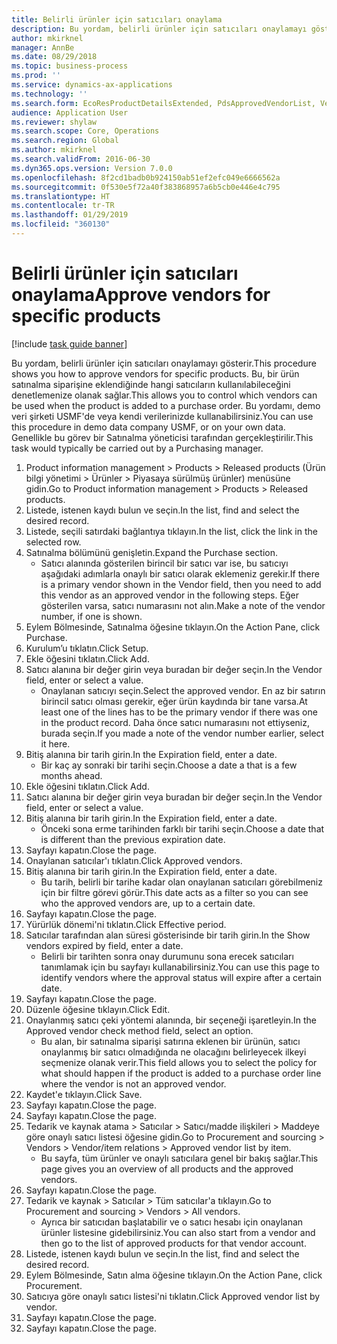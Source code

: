 ```yaml
---
title: Belirli ürünler için satıcıları onaylama
description: Bu yordam, belirli ürünler için satıcıları onaylamayı gösterir.
author: mkirknel
manager: AnnBe
ms.date: 08/29/2018
ms.topic: business-process
ms.prod: ''
ms.service: dynamics-ax-applications
ms.technology: ''
ms.search.form: EcoResProductDetailsExtended, PdsApprovedVendorList, VendTable
audience: Application User
ms.reviewer: shylaw
ms.search.scope: Core, Operations
ms.search.region: Global
ms.author: mkirknel
ms.search.validFrom: 2016-06-30
ms.dyn365.ops.version: Version 7.0.0
ms.openlocfilehash: 8f2cd1badb0b924150ab51ef2efc049e6666562a
ms.sourcegitcommit: 0f530e5f72a40f383868957a6b5cb0e446e4c795
ms.translationtype: HT
ms.contentlocale: tr-TR
ms.lasthandoff: 01/29/2019
ms.locfileid: "360130"
---
```

# <a name="approve-vendors-for-specific-products"></a><span data-ttu-id="9be68-103">Belirli ürünler için satıcıları onaylama</span><span class="sxs-lookup"><span data-stu-id="9be68-103">Approve vendors for specific products</span></span>

[!include [task guide banner](../../includes/task-guide-banner.md)]

<span data-ttu-id="9be68-104">Bu yordam, belirli ürünler için satıcıları onaylamayı gösterir.</span><span class="sxs-lookup"><span data-stu-id="9be68-104">This procedure shows you how to approve vendors for specific products.</span></span> <span data-ttu-id="9be68-105">Bu, bir ürün satınalma siparişine eklendiğinde hangi satıcıların kullanılabileceğini denetlemenize olanak sağlar.</span><span class="sxs-lookup"><span data-stu-id="9be68-105">This allows you to control which vendors can be used when the product is added to a purchase order.</span></span> <span data-ttu-id="9be68-106">Bu yordamı, demo veri şirketi USMF'de veya kendi verilerinizde kullanabilirsiniz.</span><span class="sxs-lookup"><span data-stu-id="9be68-106">You can use this procedure in demo data company USMF, or on your own data.</span></span> <span data-ttu-id="9be68-107">Genellikle bu görev bir Satınalma yöneticisi tarafından gerçekleştirilir.</span><span class="sxs-lookup"><span data-stu-id="9be68-107">This task would typically be carried out by a Purchasing manager.</span></span>

1. <span data-ttu-id="9be68-108">Product information management > Products > Released products (Ürün bilgi yönetimi > Ürünler > Piyasaya sürülmüş ürünler) menüsüne gidin.</span><span class="sxs-lookup"><span data-stu-id="9be68-108">Go to Product information management > Products > Released products.</span></span>
2. <span data-ttu-id="9be68-109">Listede, istenen kaydı bulun ve seçin.</span><span class="sxs-lookup"><span data-stu-id="9be68-109">In the list, find and select the desired record.</span></span>
3. <span data-ttu-id="9be68-110">Listede, seçili satırdaki bağlantıya tıklayın.</span><span class="sxs-lookup"><span data-stu-id="9be68-110">In the list, click the link in the selected row.</span></span>
4. <span data-ttu-id="9be68-111">Satınalma bölümünü genişletin.</span><span class="sxs-lookup"><span data-stu-id="9be68-111">Expand the Purchase section.</span></span>
    * <span data-ttu-id="9be68-112">Satıcı alanında gösterilen birincil bir satıcı var ise, bu satıcıyı aşağıdaki adımlarla onaylı bir satıcı olarak eklemeniz gerekir.</span><span class="sxs-lookup"><span data-stu-id="9be68-112">If there is a primary vendor shown in the Vendor field, then you need to add this vendor as an approved vendor in the following steps.</span></span> <span data-ttu-id="9be68-113">Eğer gösterilen varsa, satıcı numarasını not alın.</span><span class="sxs-lookup"><span data-stu-id="9be68-113">Make a note of the vendor number, if one is shown.</span></span>  
5. <span data-ttu-id="9be68-114">Eylem Bölmesinde, Satınalma öğesine tıklayın.</span><span class="sxs-lookup"><span data-stu-id="9be68-114">On the Action Pane, click Purchase.</span></span>
6. <span data-ttu-id="9be68-115">Kurulum’u tıklatın.</span><span class="sxs-lookup"><span data-stu-id="9be68-115">Click Setup.</span></span>
7. <span data-ttu-id="9be68-116">Ekle öğesini tıklatın.</span><span class="sxs-lookup"><span data-stu-id="9be68-116">Click Add.</span></span>
8. <span data-ttu-id="9be68-117">Satıcı alanına bir değer girin veya buradan bir değer seçin.</span><span class="sxs-lookup"><span data-stu-id="9be68-117">In the Vendor field, enter or select a value.</span></span>
    * <span data-ttu-id="9be68-118">Onaylanan satıcıyı seçin.</span><span class="sxs-lookup"><span data-stu-id="9be68-118">Select the approved vendor.</span></span> <span data-ttu-id="9be68-119">En az bir satırın birincil satıcı olması gerekir, eğer ürün kaydında bir tane varsa.</span><span class="sxs-lookup"><span data-stu-id="9be68-119">At least one of the lines has to be the primary vendor if there was one in the product record.</span></span> <span data-ttu-id="9be68-120">Daha önce satıcı numarasını not ettiyseniz, burada seçin.</span><span class="sxs-lookup"><span data-stu-id="9be68-120">If you made a note of the vendor number earlier, select it here.</span></span>  
9. <span data-ttu-id="9be68-121">Bitiş alanına bir tarih girin.</span><span class="sxs-lookup"><span data-stu-id="9be68-121">In the Expiration field, enter a date.</span></span>
    * <span data-ttu-id="9be68-122">Bir kaç ay sonraki bir tarihi seçin.</span><span class="sxs-lookup"><span data-stu-id="9be68-122">Choose a date a that is a few months ahead.</span></span>  
10. <span data-ttu-id="9be68-123">Ekle öğesini tıklatın.</span><span class="sxs-lookup"><span data-stu-id="9be68-123">Click Add.</span></span>
11. <span data-ttu-id="9be68-124">Satıcı alanına bir değer girin veya buradan bir değer seçin.</span><span class="sxs-lookup"><span data-stu-id="9be68-124">In the Vendor field, enter or select a value.</span></span>
12. <span data-ttu-id="9be68-125">Bitiş alanına bir tarih girin.</span><span class="sxs-lookup"><span data-stu-id="9be68-125">In the Expiration field, enter a date.</span></span>
    * <span data-ttu-id="9be68-126">Önceki sona erme tarihinden farklı bir tarihi seçin.</span><span class="sxs-lookup"><span data-stu-id="9be68-126">Choose a date that is different than the previous expiration date.</span></span>  
13. <span data-ttu-id="9be68-127">Sayfayı kapatın.</span><span class="sxs-lookup"><span data-stu-id="9be68-127">Close the page.</span></span>
14. <span data-ttu-id="9be68-128">Onaylanan satıcılar'ı tıklatın.</span><span class="sxs-lookup"><span data-stu-id="9be68-128">Click Approved vendors.</span></span>
15. <span data-ttu-id="9be68-129">Bitiş alanına bir tarih girin.</span><span class="sxs-lookup"><span data-stu-id="9be68-129">In the Expiration field, enter a date.</span></span>
    * <span data-ttu-id="9be68-130">Bu tarih, belirli bir tarihe kadar olan onaylanan satıcıları görebilmeniz için bir filtre görevi görür.</span><span class="sxs-lookup"><span data-stu-id="9be68-130">This date acts as a filter so you can see who the approved vendors are, up to a certain date.</span></span>  
16. <span data-ttu-id="9be68-131">Sayfayı kapatın.</span><span class="sxs-lookup"><span data-stu-id="9be68-131">Close the page.</span></span>
17. <span data-ttu-id="9be68-132">Yürürlük dönemi'ni tıklatın.</span><span class="sxs-lookup"><span data-stu-id="9be68-132">Click Effective period.</span></span>
18. <span data-ttu-id="9be68-133">Satıcılar tarafından alan süresi gösterisinde bir tarih girin.</span><span class="sxs-lookup"><span data-stu-id="9be68-133">In the Show vendors expired by field, enter a date.</span></span>
    * <span data-ttu-id="9be68-134">Belirli bir tarihten sonra onay durumunu sona erecek satıcıları tanımlamak için bu sayfayı kullanabilirsiniz.</span><span class="sxs-lookup"><span data-stu-id="9be68-134">You can use this page to identify vendors where the approval status will expire after a certain date.</span></span>  
19. <span data-ttu-id="9be68-135">Sayfayı kapatın.</span><span class="sxs-lookup"><span data-stu-id="9be68-135">Close the page.</span></span>
20. <span data-ttu-id="9be68-136">Düzenle öğesine tıklayın.</span><span class="sxs-lookup"><span data-stu-id="9be68-136">Click Edit.</span></span>
21. <span data-ttu-id="9be68-137">Onaylanmış satıcı çeki yöntemi alanında, bir seçeneği işaretleyin.</span><span class="sxs-lookup"><span data-stu-id="9be68-137">In the Approved vendor check method field, select an option.</span></span>
    * <span data-ttu-id="9be68-138">Bu alan, bir satınalma siparişi satırına eklenen bir ürünün, satıcı onaylanmış bir satıcı olmadığında ne olacağını belirleyecek ilkeyi seçmenize olanak verir.</span><span class="sxs-lookup"><span data-stu-id="9be68-138">This field allows you to select the policy for what should happen if the product is added to a purchase order line where the vendor is not an approved vendor.</span></span>  
22. <span data-ttu-id="9be68-139">Kaydet'e tıklayın.</span><span class="sxs-lookup"><span data-stu-id="9be68-139">Click Save.</span></span>
23. <span data-ttu-id="9be68-140">Sayfayı kapatın.</span><span class="sxs-lookup"><span data-stu-id="9be68-140">Close the page.</span></span>
24. <span data-ttu-id="9be68-141">Sayfayı kapatın.</span><span class="sxs-lookup"><span data-stu-id="9be68-141">Close the page.</span></span>
25. <span data-ttu-id="9be68-142">Tedarik ve kaynak atama > Satıcılar > Satıcı/madde ilişkileri > Maddeye göre onaylı satıcı listesi öğesine gidin.</span><span class="sxs-lookup"><span data-stu-id="9be68-142">Go to Procurement and sourcing > Vendors > Vendor/item relations > Approved vendor list by item.</span></span>
    * <span data-ttu-id="9be68-143">Bu sayfa, tüm ürünler ve onaylı satıcılara genel bir bakış sağlar.</span><span class="sxs-lookup"><span data-stu-id="9be68-143">This page gives you an overview of all products and the approved vendors.</span></span>  
26. <span data-ttu-id="9be68-144">Sayfayı kapatın.</span><span class="sxs-lookup"><span data-stu-id="9be68-144">Close the page.</span></span>
27. <span data-ttu-id="9be68-145">Tedarik ve kaynak > Satıcılar > Tüm satıcılar'a tıklayın.</span><span class="sxs-lookup"><span data-stu-id="9be68-145">Go to Procurement and sourcing > Vendors > All vendors.</span></span>
    * <span data-ttu-id="9be68-146">Ayrıca bir satıcıdan başlatabilir ve o satıcı hesabı için onaylanan ürünler listesine gidebilirsiniz.</span><span class="sxs-lookup"><span data-stu-id="9be68-146">You can also start from a vendor and then go to the list of approved products for that vendor account.</span></span>  
28. <span data-ttu-id="9be68-147">Listede, istenen kaydı bulun ve seçin.</span><span class="sxs-lookup"><span data-stu-id="9be68-147">In the list, find and select the desired record.</span></span>
29. <span data-ttu-id="9be68-148">Eylem Bölmesinde, Satın alma öğesine tıklayın.</span><span class="sxs-lookup"><span data-stu-id="9be68-148">On the Action Pane, click Procurement.</span></span>
30. <span data-ttu-id="9be68-149">Satıcıya göre onaylı satıcı listesi'ni tıklatın.</span><span class="sxs-lookup"><span data-stu-id="9be68-149">Click Approved vendor list by vendor.</span></span>
31. <span data-ttu-id="9be68-150">Sayfayı kapatın.</span><span class="sxs-lookup"><span data-stu-id="9be68-150">Close the page.</span></span>
32. <span data-ttu-id="9be68-151">Sayfayı kapatın.</span><span class="sxs-lookup"><span data-stu-id="9be68-151">Close the page.</span></span>

